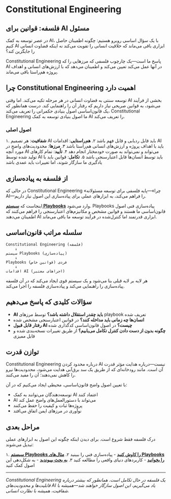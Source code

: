 # Constitutional Engineering

## فلسفه: قوانین برای AI مسئول

در عصر توسعه به کمک AI، با یک سؤال اساسی روبرو هستیم: چگونه اطمینان حاصل کنیم AI ابزاری باقی می‌ماند که خلاقیت انسانی را تقویت می‌کند نه اینکه قضاوت انسانی را جایگزین کند؟

Constitutional Engineering پاسخ ما است—یک چارچوب فلسفی که مرزهایی را که AI در آنها عمل می‌کند تعیین می‌کند و اطمینان می‌دهد که با ارزش‌های انسانی و اهداف پروژه هم‌راستا باقی می‌ماند.

## چرا Constitutional Engineering اهمیت دارد

توسعه سنتی به قضاوت انسانی در هر مرحله تکیه می‌کند. اما وقتی AI بخشی از فرآیند می‌شود، به قوانین صریحی نیاز داریم که رفتار آن را راهنمایی کند. درست همانطور که یک قانون‌اساسی اصول بنیادی حکمرانی را تعریف می‌کند، Constitutional Engineering ما اصول بنیادی توسعه به کمک AI را تعریف می‌کند.

### اصول اصلی

۱. **شفافیت**: هر تصمیم AI باید قابل ردیابی و قابل فهم باشد
۲. **هم‌راستایی**: اقدامات AI باید با اهداف پروژه و ارزش‌های انسانی هم‌راستا باشد
۳. **مرزها**: محدودیت‌های واضح در مورد آنچه AI می‌تواند و نمی‌تواند به صورت خودمختار انجام دهد
۴. **تأیید**: تمام کارهای تولید شده توسط AI باید توسط انسان‌ها قابل اعتبارسنجی باشد
۵. **تکامل**: قوانین باید با یادگیری ما سازگار شوند، اما تغییرات باید عمدی باشد

## از فلسفه به پیاده‌سازی

در حالی که Constitutional Engineering «چرا»—پایه فلسفی برای توسعه مسئولانه AI—را فراهم می‌کند، به ابزارهای عملی برای پیاده‌سازی این اصول نیاز داریم.

اینجاست که **[سیستم Playbooks](/fa/playbooks-system)** وارد می‌شود. Playbooks پیاده‌سازی فنی اصول قانون‌اساسی ما هستند و قوانین مشخص و مکانیزم‌های اعتبارسنجی را فراهم می‌کنند که اطمینان می‌دهند AI ابزاری قدرتمند اما کنترل‌شده در فرآیند توسعه ما باقی می‌ماند.

<PageCTA
  title="آماده کاوش در پیاده‌سازی هستید؟"
  subtitle="بیاموزید چگونه Playbooks فلسفه را به حکمرانی عملی AI تبدیل می‌کنند"
  buttonText="سیستم Playbooks را کشف کنید"
  buttonLink="/fa/playbooks-system"
  buttonStyle="secondary"
/>

## سلسله مراتب قانون‌اساسی

```
Constitutional Engineering (فلسفه)
    ↓
سیستم Playbooks (پیاده‌سازی)
    ↓
Playbooks فردی (قوانین خاص)
    ↓
اقدامات AI (اجراهای معتبر)
```

هر لایه بر لایه قبلی بنا می‌شود و یک سیستم قوی ایجاد می‌کند که در آن فلسفه پیاده‌سازی را راهنمایی می‌کند و پیاده‌سازی فلسفه را اجرا می‌کند.

## سؤالات کلیدی که پاسخ می‌دهیم

- **AI باید چقدر استقلال داشته باشد؟** توسط مرزهای playbook تعریف شده
- **انسان‌ها چه زمانی باید مداخله کنند؟** در قوانین اعتبارسنجی مشخص شده
- **رفتار قابل قبول AI چیست؟** در اصول قانون‌اساسی کدگذاری شده
- **چگونه بدون از دست دادن کنترل تکامل می‌یابیم؟** از طریق تغییرات نسخه‌بندی شده و قابل ممیزی

## توازن قدرت

Constitutional Engineering درباره محدود کردن AI نیست—درباره هدایت مؤثر قدرت آن است. مانند رودخانه‌ای که از طریق یک سد برق‌آبی هدایت می‌شود، محدودیت‌ها نیرو را کاهش نمی‌دهند؛ آن را مفید می‌کنند.

با تعیین اصول واضح قانون‌اساسی، محیطی ایجاد می‌کنیم که در آن:
- توسعه‌دهندگان می‌توانند به کمک AI اعتماد کنند
- AI می‌تواند با دستورالعمل‌های واضح عمل کند
- پروژه‌ها ثبات و کیفیت را حفظ می‌کنند
- نوآوری در مرزهای ایمن اتفاق می‌افتد

## مراحل بعدی

درک فلسفه فقط شروع است. برای دیدن اینکه چگونه این اصول به ابزارهای عملی تبدیل می‌شوند:

۱. **[سیستم Playbooks را کاوش کنید](/fa/playbooks-system)** - پیاده‌سازی فنی را ببینید
۲. **[مثال‌های Playbooks را بخوانید](/fa/playbooks-system)** - کاربردهای دنیای واقعی را مطالعه کنید
۳. **[به بحث بپیوندید](https://discord.gg/cZ7PZvnMk4)** - به شکل‌دهی این اصول کمک کنید

---

*Constitutional Engineering یک فلسفه در حال تکامل است. همانطور که بیشتر درباره قابلیت‌ها و محدودیت‌های AI یاد می‌گیریم، این اصول سازگار خواهند شد—همیشه با شفافیت، همیشه با نظارت انسانی.*
